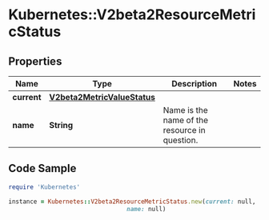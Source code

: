 # Kubernetes::V2beta2ResourceMetricStatus

## Properties

Name | Type | Description | Notes
------------ | ------------- | ------------- | -------------
**current** | [**V2beta2MetricValueStatus**](V2beta2MetricValueStatus.md) |  | 
**name** | **String** | Name is the name of the resource in question. | 

## Code Sample

```ruby
require 'Kubernetes'

instance = Kubernetes::V2beta2ResourceMetricStatus.new(current: null,
                                 name: null)
```


